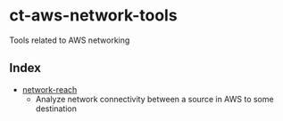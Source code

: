 # ct-aws-network-tools

Tools related to AWS networking

## Index

- [network-reach](network-reach/)
  - Analyze network connectivity between a source in AWS to some destination

